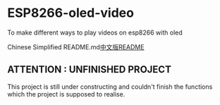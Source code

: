 # ESP8266-oled-video
To make different ways to play videos on esp8266 with oled

Chinese Simplified README.md[中文版README](README_CHS.md)

## ATTENTION : UNFINISHED PROJECT
This project is still under constructing and couldn't finish the functions which the project is supposed to realise.